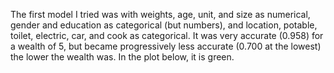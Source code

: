 The first model I tried was with weights, age, unit, and size as numerical, gender and education as categorical (but numbers), and location, potable, toilet, electric, car, and cook as categorical. 
It was very accurate (0.958) for a wealth of 5, but became progressively less accurate (0.700 at the lowest) the lower the wealth was.
In the plot below, it is green.